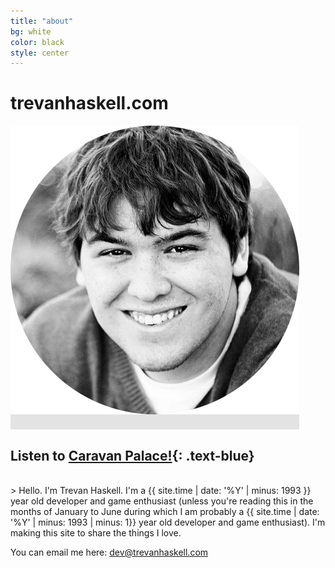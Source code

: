 ```yaml
---
title: "about"
bg: white
color: black
style: center
---
```


# trevanhaskell.com

<span class="fa-stack subtlecircle" style="font-size:100px; background:rgba(0,0,0,0.1)">
  <img src="img/face.png" />
</span>

## Listen to **[Caravan Palace!](https://www.youtube.com/playlist?list=PLCdV42Iot5P03Mi6Zki6fK4pojPdmhW7N)**{: .text-blue}

<br>
> Hello. I'm Trevan Haskell. I'm a {{ site.time | date: '%Y' | minus: 1993 }} year old developer 
and game enthusiast (unless you're reading this in the months of January to June during which I 
am probably a {{ site.time | date: '%Y' | minus: 1993 | minus: 1}} year old developer and game 
enthusiast). I'm making this site to share the things I love.

You can email me here: [dev@trevanhaskell.com](mailto:dev@trevanhaskell.com)

